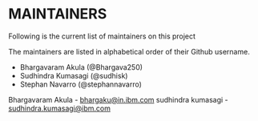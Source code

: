 # MAINTAINERS

Following is the current list of maintainers on this project

The maintainers are listed in alphabetical order of their Github username.

* Bhargavaram Akula (@Bhargava250)
* Sudhindra Kumasagi (@sudhisk)
* Stephan Navarro  (@stephannavarro)


Bhargavaram Akula - bhargaku@in.ibm.com
sudhindra kumasagi - sudhindra.kumasagi@ibm.com
